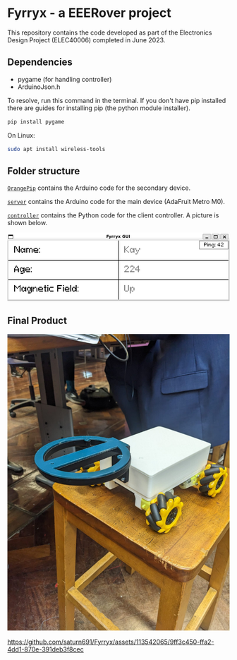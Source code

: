 # Fyrryx - a EEERover project

This repository contains the code developed as part of the Electronics Design
Project (ELEC40006) completed in June 2023.

## Dependencies

- pygame (for handling controller)
- ArduinoJson.h

To resolve, run this command in the terminal. If you don't have pip installed there are guides for installing pip (the python module installer).

```bash
pip install pygame
```

On Linux:

```bash
sudo apt install wireless-tools
```

## Folder structure

[`OrangePip`](OrangePip) contains the Arduino code for the secondary device.

[`server`](server) contains the Arduino code for the main device 
(AdaFruit Metro M0).

[`controller`](controller) contains the Python code for the client controller.
A picture is shown below.

![The Controller GUI](images/controller.png)

## Final Product

![Full Rover](<images/full_rover.jpg>)

https://github.com/saturn691/Fyrryx/assets/113542065/9ff3c450-ffa2-4dd1-870e-391deb3f8cec

